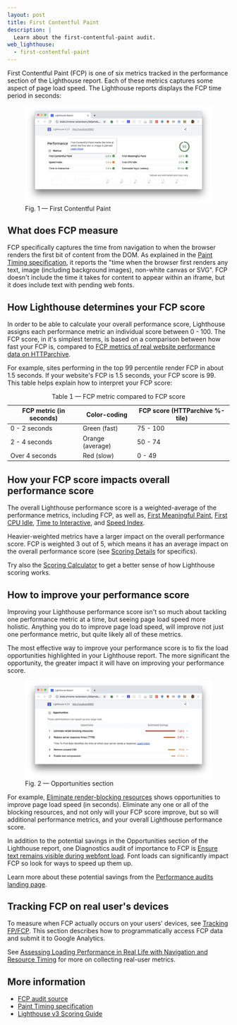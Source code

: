 ```yaml
---
layout: post
title: First Contentful Paint
description: |
  Learn about the first-contentful-paint audit.
web_lighthouse:
  - first-contentful-paint
---
```


First Contentful Paint (FCP) is one of six metrics tracked in the performance section of the Lighthouse report.
Each of these metrics captures some aspect of page load speed.
The Lighthouse reports displays the FCP time period in seconds:

<figure class="w-figure">
  <img class="w-screenshot w-screenshot--filled" src="first-contentful-paint.png" alt="Lighthouse: First Contentful Paint">
  <figcaption class="w-figcaption">
    Fig. 1 — First Contentful Paint
  </figcaption>
</figure>

## What does FCP measure

FCP specifically captures the time from navigation to when the browser renders the first bit of content from the DOM.
As explained in the [Paint Timing specification](https://w3c.github.io/paint-timing/#first-contentful-paint),
it reports the "time when the browser first renders any text, image (including background images), non-white canvas or SVG". FCP doesn't include the time it takes for content to appear within an iframe, but it does include text with pending web fonts.

## How Lighthouse determines your FCP score

In order to be able to calculate your overall performance score,
Lighthouse assigns each performance metric an individual score between 0 - 100.
The FCP score, in it's simplest terms, is based on a comparison between how fast your FCP is,
compared to [FCP metrics of real website performance data on 
HTTParchive](https://httparchive.org/reports/loading-speed#fcp).

For example, sites performing in the top 99 percentile render FCP in about 1.5 seconds.
If your website's FCP is 1.5 seconds,
your FCP score is 99. This table helps explain how to interpret your FCP score:

<div class="w-table-wrapper">
  <table>
    <thead>
      <tr>
        <th>FCP metric (in seconds)</th>
        <th>Color-coding</th>
        <th>FCP score (HTTParchive %-tile)</th>
      </tr>
    </thead>
    <tbody>
      <tr>
        <td>0 - 2 seconds</td>
        <td>Green (fast)</td> 
        <td>75 - 100</td>
      </tr>
      <tr>
        <td>2 - 4 seconds</td>
        <td>Orange (average)</td> 
        <td>50 - 74</td>
      </tr>
      <tr>
        <td>Over 4 seconds</td>
        <td>Red (slow)</td> 
        <td>0 - 49</td>
      </tr>
    </tbody>
    <caption>Table 1 — FCP metric compared to FCP score</caption>
  </table>
</div>

## How your FCP score impacts overall performance score

The overall Lighthouse performance score is a weighted-average of the performance metrics, including FCP, as well as,
[First Meaningful Paint](/first-meaningful-paint), [First CPU Idle](/first-cpu-idle), [Time to Interactive](/interactive), and [Speed Index](/speed-index).

Heavier-weighted metrics have a larger impact on the overall performance score.
FCP is weighted 3 out of 5, which means it has an average impact on the overall performance score
(see [Scoring Details](https://docs.google.com/spreadsheets/d/1Cxzhy5ecqJCucdf1M0iOzM8mIxNc7mmx107o5nj38Eo/edit#gid=0) for specifics).

Try also the [Scoring Calculator](https://docs.google.com/spreadsheets/d/1Cxzhy5ecqJCucdf1M0iOzM8mIxNc7mmx107o5nj38Eo/edit#gid=283330180) to get a better sense of how Lighthouse scoring works.

## How to improve your performance score

Improving your Lighthouse performance score
isn't so much about tackling one performance metric at a time,
but seeing page load speed more holistic.
Anything you do to improve page load speed, will improve not just one performance metric,
but quite likely all of these metrics.

The most effective way to improve your performance score
is to fix the load opportunities highlighted in your Lighthouse report.
The more significant the opportunity,
the greater impact it will have on improving your performance score.

<figure class="w-figure">
  <img class="w-screenshot w-screenshot--filled" src="opportunities.png" alt="Lighthouse: Opportunities section">
  <figcaption class="w-figcaption">
    Fig. 2 — Opportunities section
  </figcaption>
</figure>

For example,
[Eliminate render-blocking resources](/render-blocking-resources)
shows opportunities to improve page load speed (in seconds).
Eliminate any one or all of the blocking resources, and not only will your FCP score improve,
but so will additional performance metrics, and your overall Lighthouse performance score.

In addition to the potential savings in the Opportunities section of the Lighthouse report,
one Diagnostics audit of importance to FCP is
[Ensure text remains visible during webfont load](/font-display).
Font loads can significantly impact FCP so
look for ways to speed up them up.

Learn more about these potential savings from the [Performance audits landing page](/lighthouse-performance).

## Tracking FCP on real user's devices

To measure when FCP actually occurs on your users' devices,
see [Tracking FP/FCP](https://developers.google.com/web/fundamentals/performance/user-centric-performance-metrics#tracking_fpfcp).
This section describes how to programmatically access FCP data and submit it to Google Analytics.

See [Assessing Loading Performance in Real Life with Navigation and Resource Timing](https://developers.google.com/web/fundamentals/performance/navigation-and-resource-timing/)
for more on collecting real-user metrics.

## More information

- [FCP audit source](https://github.com/GoogleChrome/lighthouse/blob/master/lighthouse-core/audits/metrics/first-contentful-paint.js)
- [Paint Timing specification](https://w3c.github.io/paint-timing)
- [Lighthouse v3 Scoring Guide](https://developers.google.com/web/tools/lighthouse/v3/scoring)



